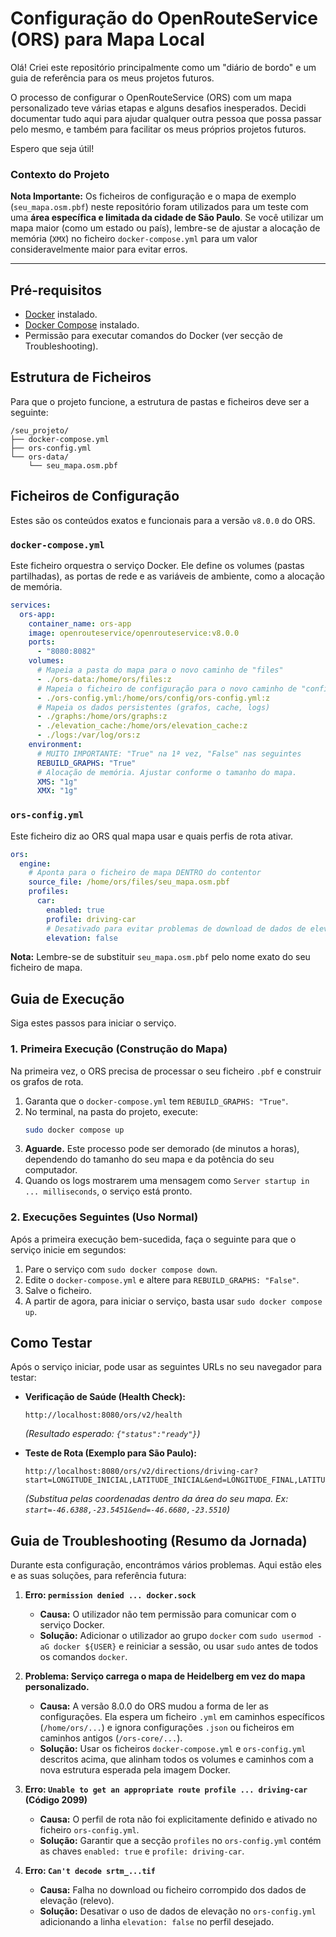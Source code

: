 # Configuração do OpenRouteService (ORS) para Mapa Local

Olá! Criei este repositório principalmente como um "diário de bordo" e um guia de referência para os meus projetos futuros.

O processo de configurar o OpenRouteService (ORS) com um mapa personalizado teve várias etapas e alguns desafios inesperados. Decidi documentar tudo aqui para ajudar qualquer outra pessoa que possa passar pelo mesmo, e também para facilitar os meus próprios projetos futuros.

Espero que seja útil!

### Contexto do Projeto

**Nota Importante:** Os ficheiros de configuração e o mapa de exemplo (`seu_mapa.osm.pbf`) neste repositório foram utilizados para um teste com uma **área específica e limitada da cidade de São Paulo**. Se você utilizar um mapa maior (como um estado ou país), lembre-se de ajustar a alocação de memória (`XMX`) no ficheiro `docker-compose.yml` para um valor consideravelmente maior para evitar erros.

---

## Pré-requisitos

-   [Docker](https://docs.docker.com/get-docker/) instalado.
-   [Docker Compose](https://docs.docker.com/compose/install/) instalado.
-   Permissão para executar comandos do Docker (ver secção de Troubleshooting).

## Estrutura de Ficheiros

Para que o projeto funcione, a estrutura de pastas e ficheiros deve ser a seguinte:

```
/seu_projeto/
├── docker-compose.yml
├── ors-config.yml
└── ors-data/
    └── seu_mapa.osm.pbf
```

## Ficheiros de Configuração

Estes são os conteúdos exatos e funcionais para a versão `v8.0.0` do ORS.

### `docker-compose.yml`

Este ficheiro orquestra o serviço Docker. Ele define os volumes (pastas partilhadas), as portas de rede e as variáveis de ambiente, como a alocação de memória.

```yaml
services:
  ors-app:
    container_name: ors-app
    image: openrouteservice/openrouteservice:v8.0.0
    ports:
      - "8080:8082"
    volumes:
      # Mapeia a pasta do mapa para o novo caminho de "files"
      - ./ors-data:/home/ors/files:z
      # Mapeia o ficheiro de configuração para o novo caminho de "config"
      - ./ors-config.yml:/home/ors/config/ors-config.yml:z
      # Mapeia os dados persistentes (grafos, cache, logs)
      - ./graphs:/home/ors/graphs:z
      - ./elevation_cache:/home/ors/elevation_cache:z
      - ./logs:/var/log/ors:z
    environment:
      # MUITO IMPORTANTE: "True" na 1ª vez, "False" nas seguintes
      REBUILD_GRAPHS: "True"
      # Alocação de memória. Ajustar conforme o tamanho do mapa.
      XMS: "1g" 
      XMX: "1g"
```

### `ors-config.yml`

Este ficheiro diz ao ORS qual mapa usar e quais perfis de rota ativar.

```yaml
ors:
  engine:
    # Aponta para o ficheiro de mapa DENTRO do contentor
    source_file: /home/ors/files/seu_mapa.osm.pbf
    profiles:
      car:
        enabled: true
        profile: driving-car
        # Desativado para evitar problemas de download de dados de elevação
        elevation: false
```
**Nota:** Lembre-se de substituir `seu_mapa.osm.pbf` pelo nome exato do seu ficheiro de mapa.

## Guia de Execução

Siga estes passos para iniciar o serviço.

### 1. Primeira Execução (Construção do Mapa)

Na primeira vez, o ORS precisa de processar o seu ficheiro `.pbf` e construir os grafos de rota.

1.  Garanta que o `docker-compose.yml` tem `REBUILD_GRAPHS: "True"`.
2.  No terminal, na pasta do projeto, execute:
    ```bash
    sudo docker compose up
    ```
3.  **Aguarde.** Este processo pode ser demorado (de minutos a horas), dependendo do tamanho do seu mapa e da potência do seu computador.
4.  Quando os logs mostrarem uma mensagem como `Server startup in ... milliseconds`, o serviço está pronto.

### 2. Execuções Seguintes (Uso Normal)

Após a primeira execução bem-sucedida, faça o seguinte para que o serviço inicie em segundos:

1.  Pare o serviço com `sudo docker compose down`.
2.  Edite o `docker-compose.yml` e altere para `REBUILD_GRAPHS: "False"`.
3.  Salve o ficheiro.
4.  A partir de agora, para iniciar o serviço, basta usar `sudo docker compose up`.

## Como Testar

Após o serviço iniciar, pode usar as seguintes URLs no seu navegador para testar:

* **Verificação de Saúde (Health Check):**
    ```
    http://localhost:8080/ors/v2/health
    ```
    *(Resultado esperado: `{"status":"ready"}`)*

* **Teste de Rota (Exemplo para São Paulo):**
    ```
    http://localhost:8080/ors/v2/directions/driving-car?start=LONGITUDE_INICIAL,LATITUDE_INICIAL&end=LONGITUDE_FINAL,LATITUDE_FINAL
    ```
    *(Substitua pelas coordenadas dentro da área do seu mapa. Ex: `start=-46.6388,-23.5451&end=-46.6680,-23.5510`)*

## Guia de Troubleshooting (Resumo da Jornada)

Durante esta configuração, encontrámos vários problemas. Aqui estão eles e as suas soluções, para referência futura:

1.  **Erro: `permission denied ... docker.sock`**
    * **Causa:** O utilizador não tem permissão para comunicar com o serviço Docker.
    * **Solução:** Adicionar o utilizador ao grupo `docker` com `sudo usermod -aG docker ${USER}` e reiniciar a sessão, ou usar `sudo` antes de todos os comandos `docker`.

2.  **Problema: Serviço carrega o mapa de Heidelberg em vez do mapa personalizado.**
    * **Causa:** A versão 8.0.0 do ORS mudou a forma de ler as configurações. Ela espera um ficheiro `.yml` em caminhos específicos (`/home/ors/...`) e ignora configurações `.json` ou ficheiros em caminhos antigos (`/ors-core/...`).
    * **Solução:** Usar os ficheiros `docker-compose.yml` e `ors-config.yml` descritos acima, que alinham todos os volumes e caminhos com a nova estrutura esperada pela imagem Docker.

3.  **Erro: `Unable to get an appropriate route profile ... driving-car` (Código 2099)**
    * **Causa:** O perfil de rota não foi explicitamente definido e ativado no ficheiro `ors-config.yml`.
    * **Solução:** Garantir que a secção `profiles` no `ors-config.yml` contém as chaves `enabled: true` e `profile: driving-car`.

4.  **Erro: `Can't decode srtm_...tif`**
    * **Causa:** Falha no download ou ficheiro corrompido dos dados de elevação (relevo).
    * **Solução:** Desativar o uso de dados de elevação no `ors-config.yml` adicionando a linha `elevation: false` no perfil desejado.
